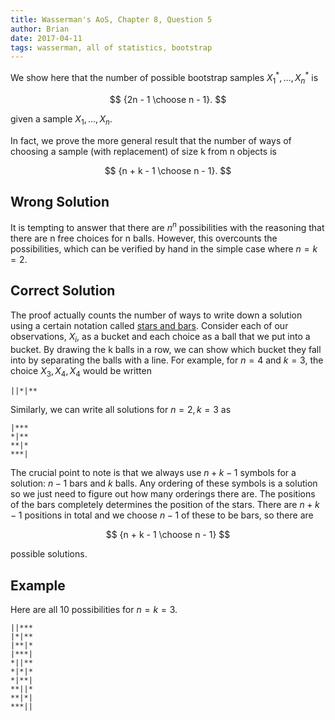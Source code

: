 ```yaml
---
title: Wasserman's AoS, Chapter 8, Question 5
author: Brian
date: 2017-04-11
tags: wasserman, all of statistics, bootstrap
---
```


We show here that the number of possible bootstrap samples $X_1^*, \dotsc, X_n^*$ is

$$
{2n - 1 \choose n - 1}.
$$

given a sample $X_1, \dotsc, X_n$.

In fact, we prove the more general result that the number of ways of choosing a sample (with replacement) of size k from n objects is

$$
{n + k - 1 \choose n - 1}.
$$

## Wrong Solution

It is tempting to answer that there are $n^n$ possibilities with the reasoning that there are n free choices for n balls.
However, this overcounts the possibilities, which can be verified by hand in the simple case where $n=k=2$.

## Correct Solution

The proof actually counts the number of ways to write down a solution using a certain notation called [stars and bars](https://en.wikipedia.org/wiki/Stars_and_bars_(combinatorics)).
Consider each of our observations, $X_i$, as a bucket and each choice as a ball that we put into a bucket.
By drawing the k balls in a row, we can show which bucket they fall into by separating the balls with a line.  For example, for $n=4$ and $k=3$, the choice $X_3, X_4, X_4$ would be written

    ||*|**

Similarly, we can write all solutions for $n=2, k=3$ as

    |***
    *|**
    **|*
    ***|

The crucial point to note is that we always use $n + k - 1$ symbols for a solution: $n-1$ bars and $k$ balls.
Any ordering of these symbols is a solution so we just need to figure out how many orderings there are.
The positions of the bars completely determines the position of the stars.
There are $n + k - 1$ positions in total and we choose $n-1$ of these to be bars, so there are

$$
{n + k - 1 \choose n - 1}
$$

possible solutions.

## Example

Here are all 10 possibilities for $n=k=3$.

    ||***
    |*|**
    |**|*
    |***|
    *||**
    *|*|*
    *|**|
    **||*
    **|*|
    ***||

